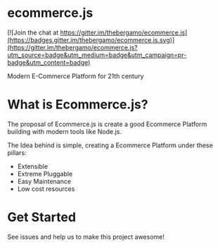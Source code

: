 # ecommerce.js

[![Join the chat at https://gitter.im/thebergamo/ecommerce.js](https://badges.gitter.im/thebergamo/ecommerce.js.svg)](https://gitter.im/thebergamo/ecommerce.js?utm_source=badge&utm_medium=badge&utm_campaign=pr-badge&utm_content=badge)


Modern E-Commerce Platform for 21th century

# What is Ecommerce.js?
The proposal of Ecommerce.js is create a good Ecommerce Platform building with modern tools like Node.js.

The Idea behind is simple, creating a Ecommerce Platform under these pillars:

- Extensible
- Extreme Pluggable
- Easy Maintenance
- Low cost resources

# Get Started
See issues and help us to make this project awesome!


